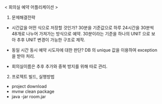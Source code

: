 < 회의실 예약 어플리케이션 >

1. 문제해결전략

 - 시간값을 어떤 식으로 저장할 것인가?
  30분을 기준값으로 하루 24시간을 30분씩 48개로 나누어 가져가는 방식으로 예약.
  30분이라는 기준을 하나의 UNIT 으로 보아 추후 UNIT 변경이 가능한 구조로 제작.
  
  - 동일 시간 동시 예약 시도자에 대한 판단?
   DB 의 unique 값을 이용하여 exception 을 받아 처리.
   
  - 회의실이름은 추후 추가와 중복 방지를 위해 따로 관리.
  
  
2. 프로젝트 빌드, 실행방법

  - project download
  - mvnw clean package
  - java -jar room.jar 
